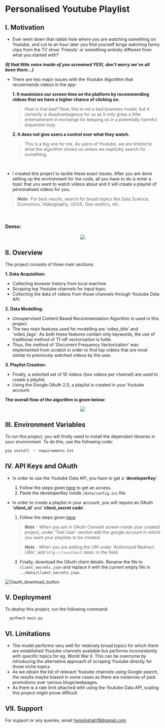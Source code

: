 # Personalised Youtube Playlist
## I. Motivation

- Ever went down that rabbit hole where you are watching something on Youtube, and cut to an hour later you find yourself binge watching funny clips from the TV show 'Friends' or something entirely different from what you started with? 

***(If that little voice inside of you screamed YES!, don't worry we've all been there...)***

- There are two major issues with the Youtube Algorithm that recommends videos in the app- 

  **1. It maximizes our screen time on the platform by recommending videos that we have a higher chance of clicking on.**
  >How is that bad? Now, this is not a bad business model, but it certainly is disadvantageous for us as it only gives a little entertainment in exchange for keeping us in a potentially harmful dopamine loop.       


  **2. It does not give users a control over what they watch.**
  >This is a big one for me. As users of Youtube, we are limited to what the algorithm shows us unless we explicitly search for something.

<br>

- I created this project to tackle these exact issues. After you are done setting up the environment for the code, all you have to do is enter a topic that you want to 
watch videos about and it will create a playlist of personalised videos for you.

>***Note***- For best results, search for broad topics like Data Science, Economics, Videography, UI/UX, Geo-politics, etc.
</br>

### Demo:
<p align="center">
  <img src="https://user-images.githubusercontent.com/74452754/185818462-d277b840-cb1b-407b-a003-53370d6b5e8d.png" />
</p>


## II. Overview

The project consists of three main sections:

**1. Data Acquisition:**
 - Collecting browser history from local machine.
 - Scraping top Youtube channels for input topic.
 - Collecting the data of videos from those channels through Youtube Data API.

**2. Data Modelling:**
- Unsupervised Content Based Recommendation Algorithm is used in this project. 
- The two main features used for modelling are 'video_title' and 'video_tags'. As both these features contain only keywords, the use of traditional method of Tf-idf vectorisation is futile.
- Thus, the method of 'Document Frequency Vectorization' was implemented from scratch in order to find top videos that are most similar to previously watched videos by the user.

**3. Playlist Creation:**
- Finally, a selected set of 10 videos (two videos per channel) are used to create a playlist.
- Using the Google OAuth 2.0, a playlist is created in your Youtube account.


**The overall flow of the algorithm is given below:**

<p align="center">
  <img src="https://user-images.githubusercontent.com/74452754/185822742-fd263722-33cb-42da-9373-5f5dd9810717.PNG" />
</p>

## III. Environment Variables

To run this project, you will firstly need to install the dependant libraries in your environment. To do this, use the following code:

```bash
pip install -r requirements.txt
```

## IV. API Keys and OAuth

- In order to use the Youtube Data API, you have to get a '**developerKey**'. 
  1. Follow the steps given [here](https://blog.hubspot.com/website/how-to-get-youtube-api-key) to get an access.
  2. Paste the developerKey inside `/data/config.ini` file.

- In order to create a playlist in your account, you will require an OAuth '**client_id**' and '**client_secret code**'.
  1. Follow the steps given [here](https://support.google.com/workspacemigrate/answer/9222992?hl=en)

  >***Note*** - When you are in OAuth Consent screen inside your created project, under 'Test User' section add the google account in which you want your playlists to be created.

  >***Note*** - When you are adding the URI under 'Authorized Redirect URIs', add `http://localhost:8080/` in the field.

  2. Finally, download the OAuth client details. Rename the file to `client_secrets.json` and replace it with the current empty file in `../data/client_secrets.json`.

![Oauth_download_button](https://user-images.githubusercontent.com/74452754/185827673-e1ba3eba-418b-4935-98f6-971905b6b2d9.PNG)


## V. Deployment

To deploy this project, run the following command:

```bash
  python3 main.py
```

## VI. Limitations
- The model performs very well for relatively broad topics for which there are established Youtube channels available but performs inconsistently with specific topics for eg. World War II. This can be overcome by introducing the alternative approach of scraping Youtube directly for those niche topics.
- As we obtain the list of relevant Youtube channels using Google search, the results maybe biased in some cases as there are instances of paid promotions over various blogs/webpages.
- As there is a rate limit attached with using the Youtube Data API, scaling this project might prove difficult. 

## VII. Support

For support or any queries, email henishshah18@gmail.com

